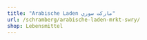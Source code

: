 ```yaml
---
title: "Arabische Laden ماركت سوري"
url: /schramberg/arabische-laden-mrkt-swry/
shop: Lebensmittel
---
```

